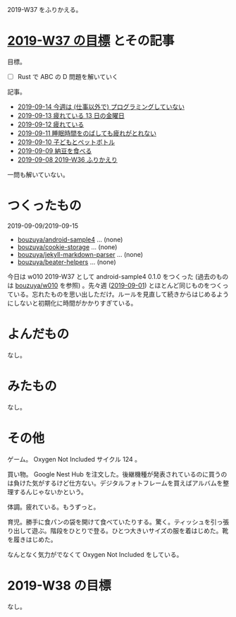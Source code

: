 2019-W37 をふりかえる。

# [2019-W37 の目標][2019-09-08] とその記事

目標。

- [ ] Rust で ABC の D 問題を解いていく

記事。

- [2019-09-14 今週は (仕事以外で) プログラミングしていない][2019-09-14]
- [2019-09-13 疲れている 13 日の金曜日][2019-09-13]
- [2019-09-12 疲れている][2019-09-12]
- [2019-09-11 睡眠時間をのばしても疲れがとれない][2019-09-11]
- [2019-09-10 子どもとペットボトル][2019-09-10]
- [2019-09-09 納豆を食べる][2019-09-09]
- [2019-09-08 2019-W36 ふりかえり][2019-09-08]

一問も解いていない。

# つくったもの

2019-09-09/2019-09-15

- [bouzuya/android-sample4][] ... (none)
- [bouzuya/cookie-storage][] ... (none)
- [bouzuya/jekyll-markdown-parser][] ... (none)
- [bouzuya/beater-helpers][] ... (none)

今日は w010 2019-W37 として android-sample4 0.1.0 をつくった (過去のものは [bouzuya/w010][] を参照) 。先々週 ([2019-09-01][]) とほとんど同じものをつくっている。忘れたものを思い出しただけ。ルールを見直して続きからはじめるようにしないと初期化に時間がかかりすぎている。

# よんだもの

なし。

# みたもの

なし。

# その他

ゲーム。 Oxygen Not Included サイクル 124 。

買い物。 Google Nest Hub を注文した。後継機種が発表されているのに買うのは負けた気がするけど仕方ない。デジタルフォトフレームを買えばアルバムを整理するんじゃないかという。

体調。疲れている。もうずっと。

育児。勝手に食パンの袋を開けて食べていたりする。驚く。ティッシュを引っ張り出して遊ぶ。階段をひとりで登る。ひとつ大きいサイズの服を着はじめた。靴を履きはじめた。

なんとなく気力がでなくて Oxygen Not Included をしている。

# 2019-W38 の目標

なし。

[2019-09-01]: https://blog.bouzuya.net/2019/09/01/
[2019-09-08]: https://blog.bouzuya.net/2019/09/08/
[2019-09-09]: https://blog.bouzuya.net/2019/09/09/
[2019-09-10]: https://blog.bouzuya.net/2019/09/10/
[2019-09-11]: https://blog.bouzuya.net/2019/09/11/
[2019-09-12]: https://blog.bouzuya.net/2019/09/12/
[2019-09-13]: https://blog.bouzuya.net/2019/09/13/
[2019-09-14]: https://blog.bouzuya.net/2019/09/14/
[bouzuya/android-sample4]: https://github.com/bouzuya/android-sample4
[bouzuya/beater-helpers]: https://github.com/bouzuya/beater-helpers
[bouzuya/cookie-storage]: https://github.com/bouzuya/cookie-storage
[bouzuya/jekyll-markdown-parser]: https://github.com/bouzuya/jekyll-markdown-parser
[bouzuya/w010]: https://github.com/bouzuya/w010

